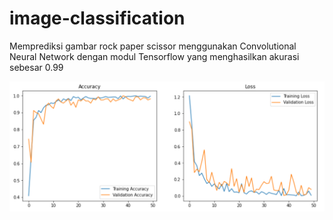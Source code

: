 # image-classification
Memprediksi gambar rock paper scissor menggunakan Convolutional Neural Network dengan modul Tensorflow yang menghasilkan akurasi sebesar 0.99

![](Accuracy%20and%20Loss.PNG)
